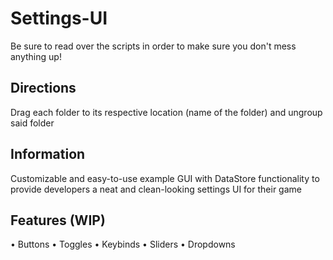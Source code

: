 # Settings-UI #
Be sure to read over the scripts in order to make sure you don't mess anything up!

## Directions ##
Drag each folder to its respective location (name of the folder) and ungroup said folder

## Information ##
Customizable and easy-to-use example GUI with DataStore functionality to provide developers  a neat and clean-looking settings UI for their game

## Features (WIP) ##
• Buttons
• Toggles
• Keybinds
• Sliders
• Dropdowns
